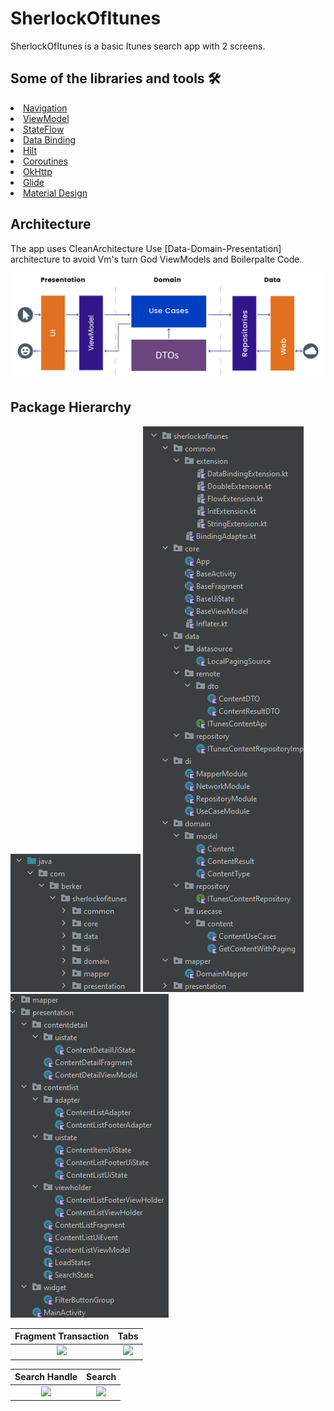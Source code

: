 
# SherlockOfItunes

SherlockOfItunes is a basic Itunes search app with 2 screens.

## Some of the libraries and tools 🛠

<li><a href="https://developer.android.com/topic/libraries/architecture/navigation/">Navigation</a></li>
<li><a href="https://developer.android.com/topic/libraries/architecture/viewmodel">ViewModel</a></li>
<li><a href="https://developer.android.com/kotlin/flow/stateflow-and-sharedflow">StateFlow</a></li>
<li><a href="https://developer.android.com/topic/libraries/data-binding">Data Binding</a></li>
<li><a href="https://developer.android.com/training/dependency-injection/hilt-android">Hilt</a></li>
<li><a href="https://developer.android.com/kotlin/coroutines">Coroutines</a></li>
<li><a href="https://github.com/square/okhttp">OkHttp</a></li>
<li><a href="https://bumptech.github.io/glide">Glide</a></li>
<li><a href="https://material.io/develop/android/docs/getting-started/">Material Design</a></li>

## Architecture
The app uses CleanArchitecture Use [Data-Domain-Presentation] architecture to avoid Vm's turn God ViewModels and Boilerpalte Code.

![Architecture](https://raw.githubusercontent.com/berkeronal/berkeronal.github.io/main/architecture_web.png)


## Package Hierarchy

![Hierarchy](https://raw.githubusercontent.com/berkeronal/berkeronal.github.io/main/package1.png)
![Hierarchy](https://raw.githubusercontent.com/berkeronal/berkeronal.github.io/main/package2.png)
![Hierarchy](https://raw.githubusercontent.com/berkeronal/berkeronal.github.io/main/package3.png)



Fragment Transaction            |  Tabs
:-------------------------:|:-------------------------:
![](https://github.com/berkeronal/berkeronal.github.io/blob/main/transaction5.gif?raw=true)  |  ![](https://github.com/berkeronal/berkeronal.github.io/blob/main/tabs2.gif?raw=true)


Search Handle            |  Search
:-------------------------:|:-------------------------:
![](https://github.com/berkeronal/berkeronal.github.io/blob/main/searchhandle.gif?raw=true)  |  ![](https://github.com/berkeronal/berkeronal.github.io/blob/main/search1.gif?raw=true)
